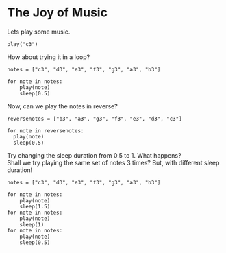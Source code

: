 # The Joy of Music

Lets play some music.

```
play("c3")
```

How about trying it in a loop?

```
notes = ["c3", "d3", "e3", "f3", "g3", "a3", "b3"]

for note in notes:
    play(note)
    sleep(0.5)
```

Now, can we play the notes in reverse?

```
reversenotes = ["b3", "a3", "g3", "f3", "e3", "d3", "c3"]

for note in reversenotes:
  play(note)
  sleep(0.5)
```

Try changing the sleep duration from 0.5 to 1. What happens? <br>
Shall we try playing the same set of notes 3 times? But, with different sleep duration!

```
notes = ["c3", "d3", "e3", "f3", "g3", "a3", "b3"]

for note in notes:
    play(note)
    sleep(1.5)
for note in notes:
    play(note)
    sleep(1)
for note in notes:
    play(note)
    sleep(0.5)
```
